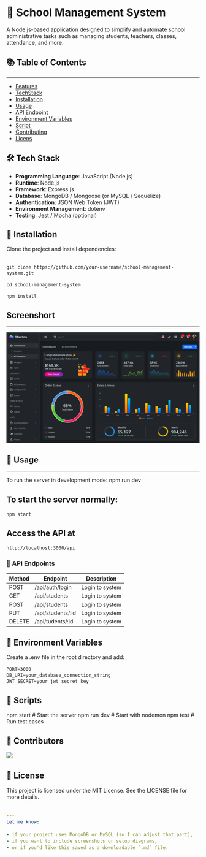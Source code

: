 # 🏫 School Management System

A Node.js-based application designed to simplify and automate school administrative tasks such as managing students, teachers, classes, attendance, and more.
## 📚 Table of Contents
---
- [Features](#Features)
- [TechStack](#TechStack)
- [Installation](#)
- [Usage]()
- [API Endpoint]()
- [Environment Variables]()
- [Script]()
- [Contributing]()
- [Licens]()

## 🛠 Tech Stack
- **Programming Language**: JavaScript (Node.js)
- **Runtime**: Node.js
- **Framework**: Express.js
- **Database**: MongoDB / Mongoose (or MySQL / Sequelize)
- **Authentication**: JSON Web Token (JWT)
- **Environment Management**: dotenv
- **Testing**: Jest / Mocha (optional)

## 🚀 Installation

Clone the project and install dependencies:

```

git clone https://github.com/your-username/school-management-system.git
```

```
cd school-management-system
```

```
npm install
```

## Screenshort
--- 
![Dashboard](dashboard.png)
## 🔧 Usage
---
To run the server in development mode:
npm run dev

## To start the server normally:
```
npm start 
```
## Access the API at 
```
http://localhost:3000/api
```
### 📮 API Endpoints

|Method | Endpoint            | Description       |
|-------|---------------------|-------------------|
| POST   |/api/auth/login      | Login to system   |
| GET   |/api/students      | Login to system   |
| POST   |/api/students      | Login to system   |
| PUT   |/api/students/:id   | Login to system   |
| DELETE   |/api/tudents/:id  | Login to system   |

## 🔑 Environment Variables
Create a .env file in the root directory and add:
```
PORT=3000
DB_URI=your_database_connection_string
JWT_SECRET=your_jwt_secret_key
```
## 🧪 Scripts
npm start       # Start the server
npm run dev     # Start with nodemon
npm test        # Run test cases
## 👥 Contributors
<a href="https://github.com/phornya/readme-file/graphs/contributors">
  <img src="https://contrib.rocks/image?repo=phornya/readme-file" />
</a>

## 📄 License
This project is licensed under the MIT License. See the LICENSE file for more details.
```yaml

---
Let me know:

- if your project uses MongoDB or MySQL (so I can adjust that part),
- if you want to include screenshots or setup diagrams,
- or if you'd like this saved as a downloadable `.md` file.

```